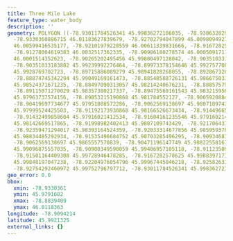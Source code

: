 ```yaml
---
title: Three Mile Lake
feature_type: water_body
description: ''
geometry: POLYGON ((-78.93011784526341 45.99836272106035, -78.93063282939414 46.00468258577875,
  -78.9330360886715 46.01183627839679, -78.92702794047899 46.00980949275281, -78.92479634257884
  46.00599416535177, -78.92101979228559 46.00611339831666, -78.9167282578625 46.00647109566875,
  -78.91278004619383 46.0032517362335, -78.90986180278574 46.00050917116378, -78.90591359111617
  46.0001514352623, -78.90265202495456 45.99800497128042, -78.90351033183882 45.99406957105118,
  -78.90351033183882 45.99239992276464, -78.89973378154646 45.99275770878072, -78.89612889263131
  45.9928769702723, -78.89715886089279 45.98941828268055, -78.8928673264697 45.98882193538898,
  -78.88874745342294 45.99049169161473, -78.88548588726131 45.98667503193885, -78.8839409348691
  45.98524371671235, -78.88497090313057 45.98214240676231, -78.88857579204661 45.98297739191651,
  -78.89115071270029 45.98357380217337, -78.89475560161543 45.98321595679014, -78.89475560161543
  45.97963737574156, -78.89853215190868 45.981784552127, -78.90059208843162 45.97927950491506,
  -78.90419697734677 45.97951808572286, -78.9062569138697 45.9807109743429, -78.91140675517795
  45.97999524425503, -78.91192173930868 45.98166526673434, -78.91449665996235 45.98118812259495,
  -78.91432499858604 45.97916021412534, -78.91604161235546 45.97916021412534, -78.91707158061693
  45.98142669517865, -78.91998982402413 45.9807109743429, -78.92170643779355 45.98393164524359,
  -78.92359471294017 45.98393164524359, -78.92033314677856 45.98595937895162, -78.91913151713987
  45.98834485292934, -78.91535496684752 45.98703285496295, -78.909346818655 45.98858339467285,
  -78.9062569138697 45.9865557570839, -78.90471196147749 45.98822558167178, -78.9079735276391
  45.99096875557035, -78.90900349590059 45.99406957105118, -78.91123509380074 45.99633544172777,
  -78.91501164409308 45.99728946478285, -78.9167282578625 45.99883971716773, -78.91792988750117
  45.99848197047238, -78.92204976054796 45.99967445046218, -78.92582631084031 46.00134387927253,
  -78.92754292460972 45.99752796797712, -78.93011784526341 45.99836272106035))
geo_error: 0.0
bbox:
  xmin: -78.9330361
  ymin: 45.9791602
  xmax: -78.8839409
  ymax: 46.0118363
longitude: -78.9094214
latitude: 45.9921325
external_links: {}
---
```

